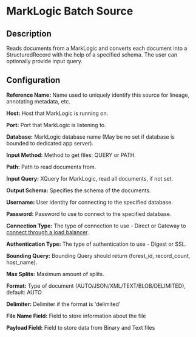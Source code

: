 # MarkLogic Batch Source


Description
-----------
Reads documents from a MarkLogic and converts each document into a StructuredRecord with the help
of a specified schema. The user can optionally provide input query.


Configuration
-------------
**Reference Name:** Name used to uniquely identify this source for lineage, annotating metadata, etc.

**Host:** Host that MarkLogic is running on.

**Port:** Port that MarkLogic is listening to.

**Database:** MarkLogic database name (May be no set if database is bounded to dedicated app server).

**Input Method:** Method to get files: QUERY or PATH.

**Path:** Path to read documents from.

**Input Query:** XQuery for MarkLogic, read all documents, if not set.

**Output Schema:** Specifies the schema of the documents.

**Username:** User identity for connecting to the specified database.

**Password:** Password to use to connect to the specified database.

**Connection Type:** The type of connection to use - Direct or Gateway to
[connect through a load balancer](https://docs.marklogic.com/guide/java/intro#id_78775).

**Authentication Type:** The type of authentication to use - Digest or SSL.

**Bounding Query:** Bounding Query should return (forest_id, record_count, host_name).

**Max Splits:** Maximum amount of splits.

**Format:**	Type of document (AUTO/JSON/XML/TEXT/BLOB/DELIMITED), default: AUTO	

**Delimiter:**	Delimiter if the format is 'delimited'

**File Name Field:** Field to store information about the file

**Payload Field:**	Field to store data from Binary and Text files